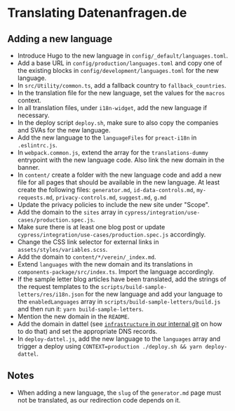 # Translating Datenanfragen.de

## Adding a new language

* Introduce Hugo to the new language in `config/_default/languages.toml`.
* Add a base URL in `config/production/languages.toml` and copy one of the existing blocks in `config/development/languages.toml` for the new language.
* In `src/Utility/common.ts`, add a fallback country to `fallback_countries`.
* In the translation file for the new language, set the values for the `macros` context.
* In all translation files, under `i18n-widget`, add the new language if necessary.
* In the deploy script `deploy.sh`, make sure to also copy the companies and SVAs for the new language.
* Add the new language to the `languageFiles` for `preact-i18n` in `.eslintrc.js`.
* In `webpack.common.js`, extend the array for the `translations-dummy` entrypoint with the new language code. Also link the new domain in the banner.
* In `content/` create a folder with the new language code and add a new file for all pages that should be available in the new language. At least create the following files: `generator.md`, `id-data-controls.md`, `my-requests.md`, `privacy-controls.md`, `suggest.md`, `g.md`
* Update the privacy policies to include the new site under "Scope".
* Add the domain to the `sites` array in `cypress/integration/use-cases/production.spec.js`.
* Make sure there is at least one blog post or update `cypress/integration/use-cases/production.spec.js` accordingly.
* Change the CSS link selector for external links in `assets/styles/variables.scss`.
* Add the domain to `content/*/verein/_index.md`.
* Extend `languages` with the new domain and its translations in `components-package/src/index.ts`. Import the language accordingly.
* If the sample letter blog articles have been translated, add the strings of the request templates to the `scripts/build-sample-letters/res/i18n.json` for the new language and add your language to the `enabledLanguages` array in `scripts/build-sample-letters/build.js` and then run it: `yarn build-sample-letters`.
* Mention the new domain in the `README`.
* Add the domain in dattel (see [`infrastructure` in our internal git](https://git.my-server.in/datenanfragen/infrastructure) on how to do that) and set the appropriate DNS records.
* In `deploy-dattel.js`, add the new language to the `languages` array and trigger a deploy using `CONTEXT=production ./deploy.sh && yarn deploy-dattel`.

## Notes

* When adding a new language, the `slug` of the `generator.md` page must not be translated, as our redirection code depends on it.
